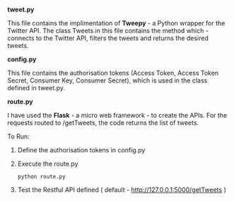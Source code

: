 <b>tweet.py</b>

This file contains the implimentation of <b>Tweepy</b> - a Python wrapper for the Twitter API. The class Tweets in this file contains the method which - connects to the Twitter API, filters the tweets and returns the desired tweets.

<b>config.py</b>

This file contains the authorisation tokens (Access Token, Access Token Secret, Consumer Key, Consumer Secret), which is used in the class defined in tweet.py.

<b>route.py</b>

I have used the <b>Flask</b> - a micro web framework - to create the APIs. For the requests routed to /getTweets, the code returns the list of tweets. 

To Run:
  1) Define the authorisation tokens in config.py
  2) Execute the route.py
  
     ```
     python route.py
     ```
  3) Test the Restful API defined ( default - http://127.0.0.1:5000/getTweets )
